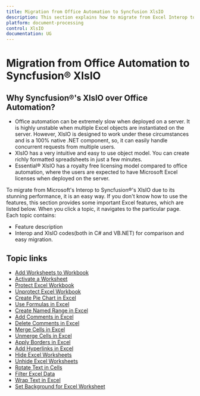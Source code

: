 ```yaml
---
title: Migration from Office Automation to Syncfusion XlsIO
description: This section explains how to migrate from Excel Interop to Syncfusion's XlsIO.
platform: document-processing
control: XlsIO
documentation: UG
---
```


# Migration from Office Automation to Syncfusion&reg; XlsIO

## Why Syncfusion&reg;'s XlsIO over Office Automation?

* Office automation can be extremely slow when deployed on a server. It is highly unstable when multiple Excel objects are instantiated on the server. However, XlsIO is designed to work under these circumstances and is a 100% native .NET component, so, it can easily handle concurrent requests from multiple users.
* XlsIO has a very intuitive and easy to use object model. You can create richly formatted spreadsheets in just a few minutes.
* Essential&reg; XlsIO has a royalty free licensing model compared to office automation, where the users are expected to have Microsoft Excel licenses when deployed on the server.

To migrate from Microsoft's Interop to Syncfusion&reg;'s XlsIO due to its stunning performance, it is an easy way. If you don't know how to use the features, this section provides some important Excel features, which are listed below. When you click a topic, it navigates to the particular page. Each topic contains:

* Feature description
* Interop and XlsIO codes(both in C# and VB.NET) for comparison and easy migration.

## Topic links

* [Add Worksheets to Workbook](https://help.syncfusion.com/document-processing/excel/excel-library/net/migrate-from-office-automation-to-syncfusion-xlsio/add-worksheets-to-workbook)
* [Activate a Worksheet](https://help.syncfusion.com/document-processing/excel/excel-library/net/migrate-from-office-automation-to-syncfusion-xlsio/activate-a-worksheet)
* [Protect Excel Workbook](https://help.syncfusion.com/document-processing/excel/excel-library/net/migrate-from-office-automation-to-syncfusion-xlsio/protect-excel-workbook)
* [Unprotect Excel Workbook](https://help.syncfusion.com/document-processing/excel/excel-library/net/migrate-from-office-automation-to-syncfusion-xlsio/unprotect-excel-workbook)
* [Create Pie Chart in Excel](https://help.syncfusion.com/document-processing/excel/excel-library/net/migrate-from-office-automation-to-syncfusion-xlsio/create-pie-chart-in-excel)
* [Use Formulas in Excel](https://help.syncfusion.com/document-processing/excel/excel-library/net/migrate-from-office-automation-to-syncfusion-xlsio/use-formulas-in-excel)
* [Create Named Range in Excel](https://help.syncfusion.com/document-processing/excel/excel-library/net/migrate-from-office-automation-to-syncfusion-xlsio/create-named-range-in-excel)
* [Add Comments in Excel](https://help.syncfusion.com/document-processing/excel/excel-library/net/migrate-from-office-automation-to-syncfusion-xlsio/add-comments-in-excel)
* [Delete Comments in Excel](https://help.syncfusion.com/document-processing/excel/excel-library/net/migrate-from-office-automation-to-syncfusion-xlsio/delete-comments-in-excel)
* [Merge Cells in Excel](https://help.syncfusion.com/document-processing/excel/excel-library/net/migrate-from-office-automation-to-syncfusion-xlsio/merge-cells-in-excel)
* [Unmerge Cells in Excel](https://help.syncfusion.com/document-processing/excel/excel-library/net/migrate-from-office-automation-to-syncfusion-xlsio/unmerge-cells-in-excel)
* [Apply Borders in Excel](https://help.syncfusion.com/document-processing/excel/excel-library/net/migrate-from-office-automation-to-syncfusion-xlsio/apply-borders-in-excel)
* [Add Hyperlinks in Excel](https://help.syncfusion.com/document-processing/excel/excel-library/net/migrate-from-office-automation-to-syncfusion-xlsio/add-hyperlinks-in-excel)
* [Hide Excel Worksheets](https://help.syncfusion.com/document-processing/excel/excel-library/net/migrate-from-office-automation-to-syncfusion-xlsio/hide-excel-worksheets)
* [Unhide Excel Worksheets](https://help.syncfusion.com/document-processing/excel/excel-library/net/migrate-from-office-automation-to-syncfusion-xlsio/unhide-excel-worksheets)
* [Rotate Text in Cells](https://help.syncfusion.com/document-processing/excel/excel-library/net/migrate-from-office-automation-to-syncfusion-xlsio/rotate-text-in-cells)
* [Filter Excel Data](https://help.syncfusion.com/document-processing/excel/excel-library/net/migrate-from-office-automation-to-syncfusion-xlsio/filter-excel-data)
* [Wrap Text in Excel](https://help.syncfusion.com/document-processing/excel/excel-library/net/migrate-from-office-automation-to-syncfusion-xlsio/wrap-text-in-excel)
* [Set Background for Excel Worksheet](https://help.syncfusion.com/document-processing/excel/excel-library/net/migrate-from-office-automation-to-syncfusion-xlsio/set-background-for-excel-worksheet)